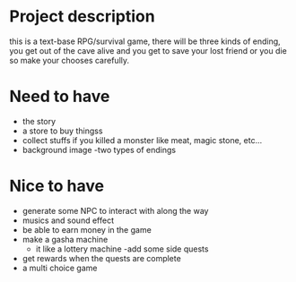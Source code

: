 # Project description

this is a  text-base RPG/survival game, there will be three kinds of ending, you get out of the cave alive and you get to save your lost friend or you die so make your chooses carefully.

# Need to have

- the story
- a store to buy thingss
- collect stuffs if you killed a monster like meat, magic stone, etc...
- background image
-two types of endings

# Nice to have
- generate some NPC to interact with along the way
- musics and sound effect
- be able to earn money in the game
- make a gasha machine
  - it like a lottery machine
-add some side quests
- get rewards when the quests are complete
- a multi choice game
